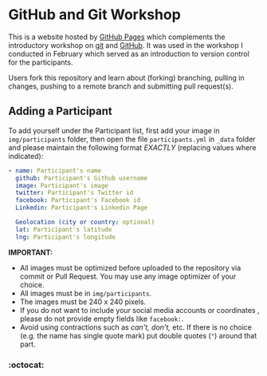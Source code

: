# GitHub and Git Workshop
This is a website hosted by [GitHub Pages](https://pages.github.com) which complements the introductory workshop on [git](https://git-scm.com/) and [GitHub](https://github.com). It was used in the workshop I conducted in February which served as an introduction to version control for the participants.

Users fork this repository and learn about (forking) branching, pulling in changes, pushing to a remote branch and submitting pull request(s).

## Adding a Participant
To add yourself under the Participant list, first add your image in `img/participants` folder, then open the file `participants.yml` in `_data` folder and please maintain the following format *EXACTLY* (replacing values where indicated):

```yaml
- name: Participant's name
  github: Participant's Github username
  image: Participant's image
  twitter: Participant's Twitter id
  facebook: Participant's Facebook id
  Linkedin: Participant's Linkedin Page

  Geolocation (city or country: optional)
  lat: Participant's latitude
  lng: Participant's longitude
```
**IMPORTANT:**
- All images must be optimized before uploaded to the repository via commit or Pull Request. You may use any image optimizer of your choice.
- All images must be in `img/participants`.
- The images must be 240 x 240 pixels.
- If you do not want to include your social media accounts or coordinates , please do not provide empty fields like `facebook:`.
- Avoid using contractions such as *can't, don't,* etc. If there is no choice (e.g. the name has single quote mark) put double quotes (`"`) around that part.

### :octocat:
